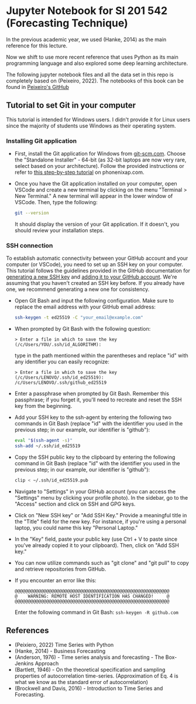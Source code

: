 # Jupyter Notebook for SI 201 542 (Forecasting Technique)

In the previous academic year, we used (Hanke, 2014) as the main reference
for this lecture.   

Now we shift to use more recent reference that uses Python as its main 
programming language and also explored some deep learning architecture. 

The following jupyter notebook files and all the data set 
in this repo is completely based on (Peixeiro, 2022). 
The notebooks of this book 
can be found in [Peixeiro's GitHub](https://github.com/marcopeix/TimeSeriesForecastingInPython)

## Tutorial to set Git in your computer
This tutorial is intended for Windows users. 
I didn't provide it for Linux users since the majority of students use 
Windows as their operating system.

### Installing Git application
- First, install the Git application for Windows from 
  [git-scm.com](https://git-scm.com/download/win). 
  Choose the "Standalone Installer" - 64-bit (as 32-bit laptops are now very rare, 
  select based on your architecture). 
  Follow the provided instructions or refer to 
  [this step-by-step tutorial](https://phoenixnap.com/kb/how-to-install-git-windows) 
  on phonenixap.com.

- Once you have the Git application installed on your computer, 
  open VSCode and create a new terminal by clicking on the menu 
  "Terminal > New Terminal." 
  A new terminal will appear in the lower window of VSCode. 
  Then, type the following:
  ```bash
  git --version
  ```
  It should display the version of your Git application. 
  If it doesn't, you should review your installation steps.

### SSH connection

To establish automatic connectivity between your GitHub account and your computer (or VSCode), you need to set up an SSH key on your computer. This tutorial follows the guidelines provided in the GitHub documentation for 
[generating a new SSH key](https://docs.github.com/en/authentication/connecting-to-github-with-ssh/generating-a-new-ssh-key-and-adding-it-to-the-ssh-agent) 
and
[adding it to your GitHub account](https://docs.github.com/en/authentication/connecting-to-github-with-ssh/adding-a-new-ssh-key-to-your-github-account). 
We're assuming that you haven't created an SSH key before. If you already have one, we recommend generating a new one for consistency.

- Open Git Bash and input the following configuration. 
  Make sure to replace the email address with your GitHub email address:
  ```bash
  ssh-keygen -t ed25519 -C "your_email@example.com"
  ```

- When prompted by Git Bash with the following question: 
  ```
  > Enter a file in which to save the key (/c/Users/YOU/.ssh/id_ALGORITHM):
  ```
  type in the path mentioned within the parentheses and replace "id" with any identifier you can easily recognize:
  ```
  > Enter a file in which to save the key (/c/Users/LENOVO/.ssh/id_ed25519): /c/Users/LENOVO/.ssh/github_ed25519
  ```

- Enter a passphrase when prompted by Git Bash. Remember this passphrase; 
  if you forget it, you'll need to recreate and reset the SSH key from the beginning.

- Add your SSH key to the ssh-agent by entering the following two commands 
  in Git Bash (replace "id" with the identifier you used in the previous step; 
  in our example, our identifier is "github"): 
  ```bash
  eval "$(ssh-agent -s)"
  ssh-add ~/.ssh/id_ed25519
  ```

- Copy the SSH public key to the clipboard by entering the following command 
  in Git Bash (replace "id" with the identifier you used in the previous step; 
  in our example, our identifier is "github"):
  ```bash
  clip < ~/.ssh/id_ed25519.pub
  ```

- Navigate to "Settings" in your GitHub account (you can access the "Settings" 
  menu by clicking your profile photo). 
  In the sidebar, go to the "Access" section and click on SSH and GPG keys.

- Click on "New SSH key" or "Add SSH Key." Provide a meaningful title in 
  the "Title" field for the new key. 
  For instance, if you're using a personal laptop, you could name this key 
  "Personal Laptop."

- In the "Key" field, paste your public key (use Ctrl + V to paste since 
  you've already copied it to your clipboard). Then, click on "Add SSH key."

- You can now utilize commands such as "git clone" and "git pull" 
  to copy and retrieve repositories from GitHub. 
  
- If you encounter an error like this:
  ```
  @@@@@@@@@@@@@@@@@@@@@@@@@@@@@@@@@@@@@@@@@@@@@@@@@@@@@@@@@@@
  @    WARNING: REMOTE HOST IDENTIFICATION HAS CHANGED!     @
  @@@@@@@@@@@@@@@@@@@@@@@@@@@@@@@@@@@@@@@@@@@@@@@@@@@@@@@@@@@
  ```
  Enter the following command in Git Bash: `ssh-keygen -R github.com`

## References
- (Peixiero, 2022) Time Series with Python
- (Hanke, 2014) - Business Forecasting
- (Anderson, 1976) - Time series analysis and forecasting - The Box-Jenkins Approach
- (Bartlett, 1946) - On the theoretical specification and sampling properties of autocorrelation time-series. (Approximation of Eq. 4 is what we know as the standard error of autocorrelation)
- (Brockwell and Davis, 2016) - Introduction to Time Series and Forecasting.